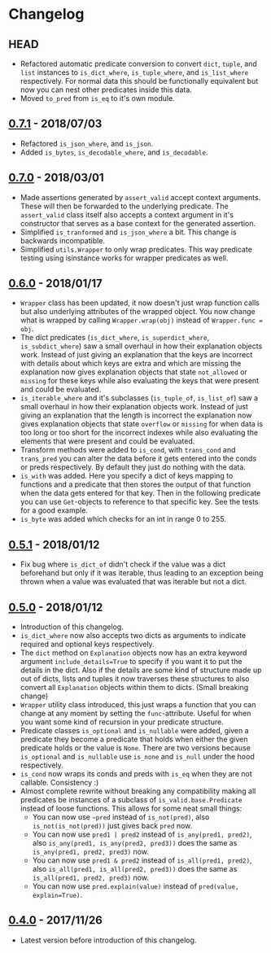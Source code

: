 # Changelog

## HEAD
- Refactored automatic predicate conversion to convert `dict`, `tuple`, and
`list` instances to `is_dict_where`, `is_tuple_where`, and `is_list_where`
respectively. For normal data this should be functionally equivalent but now
you can nest other predicates inside this data.
- Moved `to_pred` from `is_eq` to it's own module.

## [0.7.1](https://pypi.python.org/pypi/is-valid/0.7.1) - 2018/07/03
- Refactored `is_json_where`, and `is_json`.
- Added `is_bytes`, `is_decodable_where`, and `is_decodable`.

## [0.7.0](https://pypi.python.org/pypi/is-valid/0.7.0) - 2018/03/01
- Made assertions generated by `assert_valid` accept context arguments. These
will then be forwarded to the underlying predicate. The `assert_valid` class
itself also accepts a context argument in it's constructor that serves as a
base context for the generated assertion.
- Simplified `is_tranformed` and `is_json_where` a bit. This change is
backwards incompatible.
- Simplified `utils.Wrapper` to only wrap predicates. This way predicate
testing using isinstance works for wrapper predicates as well.

## [0.6.0](https://pypi.python.org/pypi/is-valid/0.6.0) - 2018/01/17
- `Wrapper` class has been updated, it now doesn't just wrap function calls but
also underlying attributes of the wrapped object. You now change what is
wrapped by calling `Wrapper.wrap(obj)` instead of `Wrapper.func = obj`.
- The dict predicates (`is_dict_where`, `is_superdict_where`,
`is_subdict_where`) saw a small overhaul in how their explanation objects work.
Instead of just giving an explanation that the keys are incorrect with details
about which keys are extra and which are missing the explanation now gives
explanation objects that state `not_allowed` or `missing` for these keys
while also evaluating the keys that were present and could be evaluated.
- `is_iterable_where` and it's subclasses (`is_tuple_of`, `is_list_of`) saw a
small overhaul in how their explanation objects work. Instead of just giving an
explanation that the length is incorrect the explanation now gives explanation
objects that state `overflow` or `missing` for when data is too long or too
short for the incorrect indexes while also evaluating the elements that were
present and could be evaluated.
- Transform methods were added to `is_cond`, with `trans_cond` and `trans_pred`
you can alter the data before it gets entered into the conds or preds
respectively. By default they just do nothing with the data.
- `is_with` was added. Here you specify a dict of keys mapping to functions and
a predicate that then stores the output of that function when the data gets
entered for that key. Then in the following predicate you can use `Get`-objects
to reference to that specific key. See the tests for a good example.
- `is_byte` was added which checks for an int in range 0 to 255.

## [0.5.1](https://pypi.python.org/pypi/is-valid/0.5.1) - 2018/01/12
- Fix bug where `is_dict_of` didn't check if the value was a dict beforehand
but only if it was iterable, thus leading to an exception being thrown when a
value was evaluated that was iterable but not a dict.

## [0.5.0](https://pypi.python.org/pypi/is-valid/0.5.0) - 2018/01/12
- Introduction of this changelog.
- `is_dict_where` now also accepts two dicts as arguments to indicate
required and optional keys respectively.
- The `dict` method on `Explanation` objects now has an extra keyword argument
`include_details=True` to specify if you want it to put the details in the
dict. Also if the details are some kind of structure made up out of dicts,
lists and tuples it now traverses these structures to also convert all
`Explanation` objects within them to dicts. (Small breaking change)
- `Wrapper` utility class introduced, this just wraps a function that you can
change at any moment by setting the `func`-attribute. Useful for when you want
some kind of recursion in your predicate structure.
- Predicate classes `is_optional` and `is_nullable` were added, given a
predicate they become a predicate that holds when either the given predicate
holds or the value is `None`. There are two versions because `is_optional` and
`is_nullable` use `is_none` and `is_null` under the hood respectively.
- `is_cond` now wraps its conds and preds with `is_eq` when they are not
callable. Consistency :)
- Almost complete rewrite without breaking any compatibility making all
predicates be instances of a subclass of `is_valid.base.Predicate` instead of
loose functions. This allows for some neat small things:
    - You can now use `~pred` instead of `is_not(pred)`, also
    `is_not(is_not(pred))` just gives back `pred` now.
    - You can now use `pred1 | pred2` instead of `is_any(pred1, pred2)`, also
    `is_any(pred1, is_any(pred2, pred3))` does the same as
    `is_any(pred1, pred2, pred3)` now.
    - You can now use `pred1 & pred2` instead of `is_all(pred1, pred2)`, also
    `is_all(pred1, is_all(pred2, pred3))` does the same as
    `is_all(pred1, pred2, pred3)` now.
    - You can now use `pred.explain(value)` instead of
    `pred(value, explain=True)`.

## [0.4.0](https://pypi.python.org/pypi/is-valid/0.4.0) - 2017/11/26
- Latest version before introduction of this changelog.
